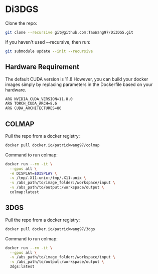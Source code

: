 # Di3DGS
Clone the repo:
```bash
git clone --recursive git@github.com:TaoWang97/Di3DGS.git
```

If you haven't used --recursive, then run:
```bash
git submodule update --init --recursive
```
## Hardware Requirement
The default CUDA version is 11.8
However, you can build your docker images simply by replacing parameters in the Dockerfile based on your hardware.
```bash
ARG NVIDIA_CUDA_VERSION=11.8.0
ARG TORCH_CUDA_ARCH=8.6
ARG CUDA_ARCHITECTURES=86
```


## COLMAP
Pull the repo from a docker registry:
```bash
docker pull docker.io/patrickwang97/colmap
```

Command to run colmap:
```bash
docker run --rm -it \
  --gpus all \
  -e DISPLAY=$DISPLAY \
  -v /tmp/.X11-unix:/tmp/.X11-unix \
  -v /abs_path/to/image_folder:/workspace/input \
  -v /abs_path/to/output:/workspace/output \
  colmap:latest
```

## 3DGS
Pull the repo from a docker registry:
```bash
docker pull docker.io/patrickwang97/3dgs
```
Command to run colmap:
```bash
docker run --rm -it \
  --gpus all \
  -v /abs_path/to/image_folder:/workspace/input \
  -v /abs_path/to/output:/workspace/output \
  3dgs:latest
```
